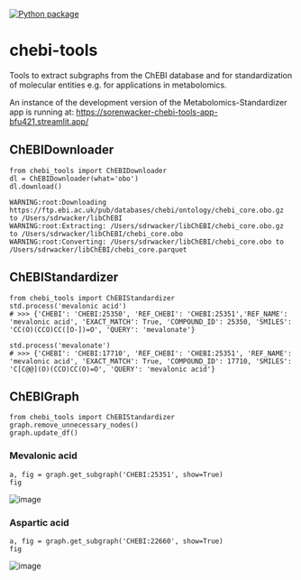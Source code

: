 [![Python package](https://github.com/sorenwacker/chebi-tools/actions/workflows/python-package.yml/badge.svg)](https://github.com/sorenwacker/chebi-tools/actions/workflows/python-package.yml)

# chebi-tools

Tools to extract subgraphs from the ChEBI database and for standardization of molecular entities e.g. for applications in metabolomics.

An instance of the development version of the Metabolomics-Standardizer app is running at: https://sorenwacker-chebi-tools-app-bfu421.streamlit.app/ 

## ChEBIDownloader

    from chebi_tools import ChEBIDownloader
    dl = ChEBIDownloader(what='obo')
    dl.download()
    
    WARNING:root:Downloading https://ftp.ebi.ac.uk/pub/databases/chebi/ontology/chebi_core.obo.gz to /Users/sdrwacker/libChEBI
    WARNING:root:Extracting: /Users/sdrwacker/libChEBI/chebi_core.obo.gz to /Users/sdrwacker/libChEBI/chebi_core.obo
    WARNING:root:Converting: /Users/sdrwacker/libChEBI/chebi_core.obo to /Users/sdrwacker/libChEBI/chebi_core.parquet

## ChEBIStandardizer

    from chebi_tools import ChEBIStandardizer
    std.process('mevalonic acid')
    # >>> {'CHEBI': 'CHEBI:25350', 'REF_CHEBI': 'CHEBI:25351','REF_NAME': 'mevalonic acid', 'EXACT_MATCH': True, 'COMPOUND_ID': 25350, 'SMILES': 'CC(O)(CCO)CC([O-])=O', 'QUERY': 'mevalonate'}
    
    std.process('mevalonate')
    # >>> {'CHEBI': 'CHEBI:17710', 'REF_CHEBI': 'CHEBI:25351', 'REF_NAME': 'mevalonic acid', 'EXACT_MATCH': True, 'COMPOUND_ID': 17710, 'SMILES': 'C[C@@](O)(CCO)CC(O)=O', 'QUERY': 'mevalonic acid'}
   
   
## ChEBIGraph

    from chebi_tools import ChEBIStandardizer
    graph.remove_unnecessary_nodes()
    graph.update_df()

### Mevalonic acid

    a, fig = graph.get_subgraph('CHEBI:25351', show=True)
    fig

![image](https://user-images.githubusercontent.com/3391614/216475726-f89e211c-bc4e-4288-a670-5415852ed1ed.png)


### Aspartic acid

    a, fig = graph.get_subgraph('CHEBI:22660', show=True)
    fig

![image](https://user-images.githubusercontent.com/3391614/216479405-9824c30d-dcf7-4ae9-9973-daccf0744111.png)
